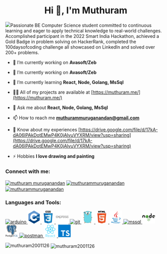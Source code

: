 <h1 align="center">Hi 👋, I'm Muthuram</h1>
<img src="https://user-images.githubusercontent.com/74038190/219923823-bf1ce878-c6b8-4faa-be07-93e6b1006521.gif" align="right alt="Coding" width="400>
<h3 align="center">Passionate BE Computer Science student committed to continuous learning and eager to apply technical knowledge to real-world challenges. Accomplished participant in the 2022 Smart India Hackathon, achieved a Gold Badge in problem solving on HackerRank, completed the 100daysofcoding challenge all showcased on LinkedIn and solved over 200+ problems.</h3>

- 🔭 I’m currently working on **Avasoft/Zeb**

- 🔭 I’m currently working on **Avasoft/Zeb**

- 🌱 I’m currently learning **React, Node, Golang, MsSql**

- 👨‍💻 All of my projects are available at [https://muthuram.me/](https://muthuram.me/)

- 💬 Ask me about **React, Node, Golang, MsSql**

- 📫 How to reach me **muthurammuruganandan@gmail.com**

- 📄 Know about my experiences [https://drive.google.com/file/d/17kA-dA06lPAkDotEMwP4K0jAlvuVYXRM/view?usp=sharing](https://drive.google.com/file/d/17kA-dA06lPAkDotEMwP4K0jAlvuVYXRM/view?usp=sharing)

- ⚡ Hobbies **I love drawing and painting**

<h3 align="left">Connect with me:</h3>
<p align="left">
<a href="https://linkedin.com/in/muthuram muruganandan" target="blank"><img align="center" src="https://raw.githubusercontent.com/rahuldkjain/github-profile-readme-generator/master/src/images/icons/Social/linked-in-alt.svg" alt="muthuram muruganandan" height="30" width="40" /></a>
<a href="https://www.leetcode.com/muthurammuruganandan" target="blank"><img align="center" src="https://raw.githubusercontent.com/rahuldkjain/github-profile-readme-generator/master/src/images/icons/Social/leet-code.svg" alt="muthurammuruganandan" height="30" width="40" /></a>
<a href="https://auth.geeksforgeeks.org/user/muthurammuruganandan" target="blank"><img align="center" src="https://raw.githubusercontent.com/rahuldkjain/github-profile-readme-generator/master/src/images/icons/Social/geeks-for-geeks.svg" alt="muthurammuruganandan" height="30" width="40" /></a>
</p>

<h3 align="left">Languages and Tools:</h3>
<p align="left"> <a href="https://www.arduino.cc/" target="_blank" rel="noreferrer"> <img src="https://cdn.worldvectorlogo.com/logos/arduino-1.svg" alt="arduino" width="40" height="40"/> </a> <a href="https://www.w3schools.com/cpp/" target="_blank" rel="noreferrer"> <img src="https://raw.githubusercontent.com/devicons/devicon/master/icons/cplusplus/cplusplus-original.svg" alt="cplusplus" width="40" height="40"/> </a> <a href="https://www.w3schools.com/css/" target="_blank" rel="noreferrer"> <img src="https://raw.githubusercontent.com/devicons/devicon/master/icons/css3/css3-original-wordmark.svg" alt="css3" width="40" height="40"/> </a> <a href="https://expressjs.com" target="_blank" rel="noreferrer"> <img src="https://raw.githubusercontent.com/devicons/devicon/master/icons/express/express-original-wordmark.svg" alt="express" width="40" height="40"/> </a> <a href="https://git-scm.com/" target="_blank" rel="noreferrer"> <img src="https://www.vectorlogo.zone/logos/git-scm/git-scm-icon.svg" alt="git" width="40" height="40"/> </a> <a href="https://golang.org" target="_blank" rel="noreferrer"> <img src="https://raw.githubusercontent.com/devicons/devicon/master/icons/go/go-original.svg" alt="go" width="40" height="40"/> </a> <a href="https://www.w3.org/html/" target="_blank" rel="noreferrer"> <img src="https://raw.githubusercontent.com/devicons/devicon/master/icons/html5/html5-original-wordmark.svg" alt="html5" width="40" height="40"/> </a> <a href="https://www.java.com" target="_blank" rel="noreferrer"> <img src="https://raw.githubusercontent.com/devicons/devicon/master/icons/java/java-original.svg" alt="java" width="40" height="40"/> </a> <a href="https://www.microsoft.com/en-us/sql-server" target="_blank" rel="noreferrer"> <img src="https://www.svgrepo.com/show/303229/microsoft-sql-server-logo.svg" alt="mssql" width="40" height="40"/> </a> <a href="https://nodejs.org" target="_blank" rel="noreferrer"> <img src="https://raw.githubusercontent.com/devicons/devicon/master/icons/nodejs/nodejs-original-wordmark.svg" alt="nodejs" width="40" height="40"/> </a> <a href="https://www.postgresql.org" target="_blank" rel="noreferrer"> <img src="https://raw.githubusercontent.com/devicons/devicon/master/icons/postgresql/postgresql-original-wordmark.svg" alt="postgresql" width="40" height="40"/> </a> <a href="https://postman.com" target="_blank" rel="noreferrer"> <img src="https://www.vectorlogo.zone/logos/getpostman/getpostman-icon.svg" alt="postman" width="40" height="40"/> </a> <a href="https://reactjs.org/" target="_blank" rel="noreferrer"> <img src="https://raw.githubusercontent.com/devicons/devicon/master/icons/react/react-original-wordmark.svg" alt="react" width="40" height="40"/> </a> <a href="https://www.typescriptlang.org/" target="_blank" rel="noreferrer"> <img src="https://raw.githubusercontent.com/devicons/devicon/master/icons/typescript/typescript-original.svg" alt="typescript" width="40" height="40"/> </a> </p>

<p><img align="left" src="https://github-readme-stats.vercel.app/api/top-langs?username=muthuram2001126&show_icons=true&locale=en&layout=compact" alt="muthuram2001126" /></p>

<p>&nbsp;<img align="center" src="https://github-readme-stats.vercel.app/api?username=muthuram2001126&show_icons=true&locale=en" alt="muthuram2001126" /></p>
